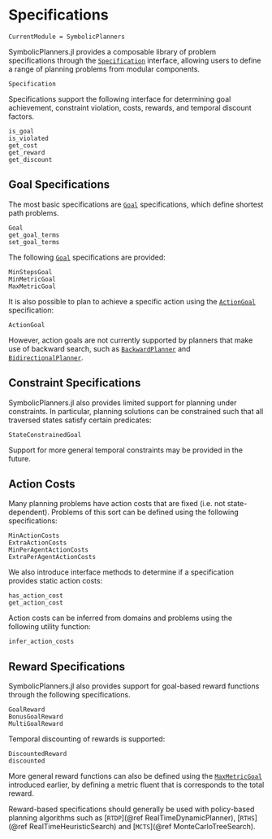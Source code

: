 # Specifications

```@meta
CurrentModule = SymbolicPlanners
```

SymbolicPlanners.jl provides a composable library of problem specifications
through the [`Specification`](@ref) interface, allowing users to define
a range of planning problems from modular components.

```@docs
Specification
```

Specifications support the following interface for determining goal achievement,
constraint violation, costs, rewards, and temporal discount factors.

```@docs
is_goal
is_violated
get_cost
get_reward
get_discount
```

## Goal Specifications

The most basic specifications are [`Goal`](@ref) specifications, which define
shortest path problems.

```@docs
Goal
get_goal_terms
set_goal_terms
```

The following [`Goal`](@ref) specifications are provided:

```@docs
MinStepsGoal
MinMetricGoal
MaxMetricGoal
```

It is also possible to plan to achieve a specific action using the
[`ActionGoal`](@ref) specification:

```@docs
ActionGoal
```

However, action goals are not currently supported by planners that make use 
of backward search, such as [`BackwardPlanner`](@ref) and
[`BidirectionalPlanner`](@ref).

## Constraint Specifications

SymbolicPlanners.jl also provides limited support for planning under
constraints. In particular, planning solutions can be constrained such that
all traversed states satisfy certain predicates:

```@docs
StateConstrainedGoal
```

Support for more general temporal constraints may be provided in the future.

## Action Costs

Many planning problems have action costs that are fixed (i.e. not state-dependent).
Problems of this sort can be defined using the following specifications:

```@docs
MinActionCosts
ExtraActionCosts
MinPerAgentActionCosts
ExtraPerAgentActionCosts
```

We also introduce interface methods to determine if a specification provides
static action costs:

```@docs
has_action_cost
get_action_cost
```

Action costs can be inferred from domains and problems using the following
utility function:

```@docs
infer_action_costs
```

## Reward Specifications

SymbolicPlanners.jl also provides support for goal-based reward functions
through the following specifications.

```@docs
GoalReward
BonusGoalReward
MultiGoalReward
```

Temporal discounting of rewards is supported:

```@docs
DiscountedReward
discounted
```

More general reward functions can also be defined using the
[`MaxMetricGoal`](@ref) introduced earlier, by defining a metric fluent that
is corresponds to the total reward.

Reward-based specifications should generally be used with policy-based
planning algorithms such as [`RTDP`](@ref RealTimeDynamicPlanner),
[`RTHS`](@ref RealTimeHeuristicSearch) and [`MCTS`](@ref MonteCarloTreeSearch).
